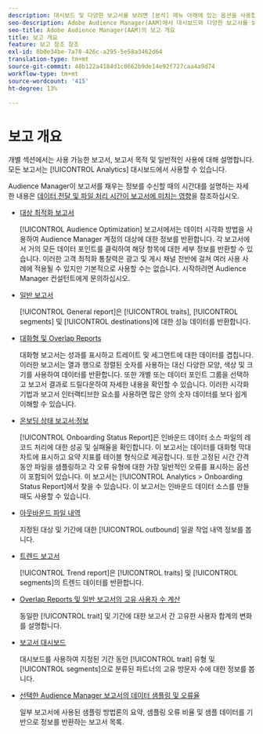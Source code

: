 ```yaml
---
description: 대시보드 및 다양한 보고서를 보려면 [분석] 메뉴 아래에 있는 옵션을 사용합니다.
seo-description: Adobe Audience Manager(AAM)에서 대시보드와 다양한 보고서를 보려면 [분석] 메뉴 아래의 옵션을 사용합니다.
seo-title: Adobe Audience Manager(AAM)의 보고 개요
title: 보고 개요
feature: 보고 참조 참조
exl-id: 8b0e34be-7a78-426c-a295-5e58a3462d64
translation-type: tm+mt
source-git-commit: 48b122a4184d1c0662b9de14e92f727caa4a9d74
workflow-type: tm+mt
source-wordcount: '415'
ht-degree: 13%

---
```


# 보고 개요

개별 섹션에서는 사용 가능한 보고서, 보고서 목적 및 일반적인 사용에 대해 설명합니다. 모든 보고서는 [!UICONTROL Analytics] 대시보드에서 사용할 수 있습니다.

Audience Manager이 보고서를 채우는 정보를 수신할 때의 시간대를 설명하는 자세한 내용은 [데이터 전달 및 파일 처리 시간이 보고서에 미치는 영향](/help/using/reference/reporting-file-transfer-timeframe.md)을 참조하십시오.

* [대상 최적화 보고서](/help/using/reporting/audience-optimization-reports/audience-optimization-reports.md)

   [!UICONTROL Audience Optimization] 보고서에서는 데이터 시각화 방법을 사용하여 Audience Manager 계정의 대상에 대한 정보를 반환합니다. 각 보고서에서 거의 모든 데이터 포인트를 클릭하여 해당 항목에 대한 세부 정보를 반환할 수 있습니다. 이러한 고객 최적화 통찰력은 광고 및 게시 채널 전반에 걸쳐 여러 사용 사례에 적용될 수 있지만 기본적으로 사용할 수는 없습니다. 시작하려면 Audience Manager 컨설턴트에게 문의하십시오.

* [일반 보고서](/help/using/reporting/general-reports.md)

   [!UICONTROL General report]은 [!UICONTROL traits], [!UICONTROL segments] 및 [!UICONTROL destinations]에 대한 성능 데이터를 반환합니다.

* [대화형 및 Overlap Reports](/help/using/reporting/dynamic-reports/dynamic-reports.md)

   대화형 보고서는 성과를 표시하고 트레이트 및 세그먼트에 대한 데이터를 겹칩니다. 이러한 보고서는 열과 행으로 정렬된 숫자를 사용하는 대신 다양한 모양, 색상 및 크기를 사용하여 데이터를 반환합니다. 또한 개별 또는 데이터 포인트 그룹을 선택하고 보고서 결과로 드릴다운하여 자세한 내용을 확인할 수 있습니다. 이러한 시각화 기법과 보고서 인터랙티브한 요소를 사용하면 많은 양의 숫자 데이터를 보다 쉽게 이해할 수 있습니다.

* [온보딩 상태 보고서:정보](/help/using/reporting/onboarding-status-report.md)

   [!UICONTROL Onboarding Status Report]은 인바운드 데이터 소스 파일의 레코드 처리에 대한 성공 및 실패율을 확인합니다. 이 보고서는 데이터를 대화형 막대 차트에 표시하고 요약 지표를 테이블 형식으로 제공합니다. 또한 고정된 시간 간격 동안 파일을 샘플링하고 각 오류 유형에 대한 가장 일반적인 오류를 표시하는 옵션이 포함되어 있습니다. 이 보고서는 [!UICONTROL Analytics > Onboarding Status Report]에서 찾을 수 있습니다. 이 보고서는 인바운드 데이터 소스를 만들 때도 사용할 수 있습니다.

* [아웃바운드 파일 내역](/help/using/reporting/outbound-history-report.md)

   지정된 대상 및 기간에 대한 [!UICONTROL outbound] 일괄 작업 내역 정보를 봅니다.

* [트렌드 보고서](/help/using/reporting/trend-reports.md)

   [!UICONTROL Trend report]은 [!UICONTROL traits] 및 [!UICONTROL segments]의 트렌드 데이터를 반환합니다.

* [Overlap Reports 및 일반 보고서의 고유 사용자 수 계산](/help/using/reporting/unique-user-counts.md)

   동일한 [!UICONTROL trait] 및 기간에 대한 보고서 간 고유한 사용자 합계의 변화를 설명합니다.

* [보고서 대시보드](/help/using/reporting/trend-reports.md)

   대시보드를 사용하여 지정된 기간 동안 [!UICONTROL trait] 유형 및 [!UICONTROL segments]으로 분류된 파트너의 고유 방문자 수에 대한 정보를 봅니다.

* [선택한 Audience Manager 보고서의 데이터 샘플링 및 오류율](/help/using/reporting/report-sampling.md)

   일부 보고서에 사용된 샘플링 방법론의 요약, 샘플링 오류 비율 및 샘플 데이터를 기반으로 정보를 반환하는 보고서 목록.
